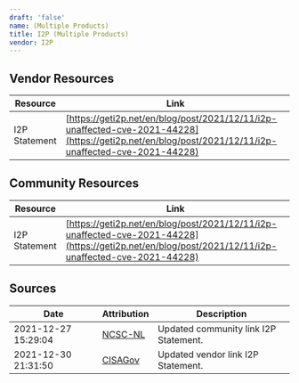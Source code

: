 ```yaml
---
draft: 'false'
name: (Multiple Products)
title: I2P (Multiple Products)
vendor: I2P
---
```


## Vendor Resources
| Resource | Link |
| --- | --- |
| I2P Statement | [https://geti2p.net/en/blog/post/2021/12/11/i2p-unaffected-cve-2021-44228](https://geti2p.net/en/blog/post/2021/12/11/i2p-unaffected-cve-2021-44228) |

## Community Resources
| Resource | Link |
| --- | --- |
| I2P Statement | [https://geti2p.net/en/blog/post/2021/12/11/i2p-unaffected-cve-2021-44228](https://geti2p.net/en/blog/post/2021/12/11/i2p-unaffected-cve-2021-44228) |


## Sources
| Date | Attribution | Description |
| --- | --- | --- |
| 2021-12-27 15:29:04 | [NCSC-NL](https://github.com/NCSC-NL/log4shell/blob/main/software/README.md) | Updated community link I2P Statement.  |
| 2021-12-30 21:31:50 | [CISAGov](https://raw.githubusercontent.com/cisagov/log4j-affected-db/develop/README.md) | Updated vendor link I2P Statement.  |

